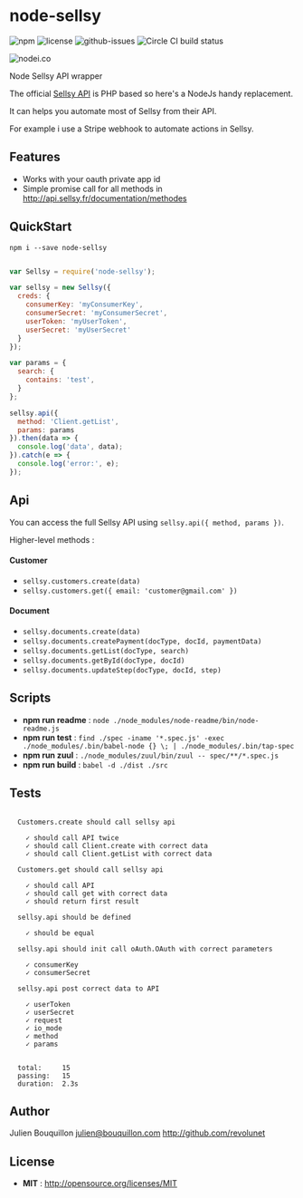 # node-sellsy

![npm](https://img.shields.io/npm/v/node-sellsy.svg) ![license](https://img.shields.io/npm/l/node-sellsy.svg) ![github-issues](https://img.shields.io/github/issues/revolunet/node-sellsy.svg) ![Circle CI build status](https://circleci.com/gh/revolunet/node-sellsy.svg?style=svg)

![nodei.co](https://nodei.co/npm/node-sellsy.png?downloads=true&downloadRank=true&stars=true)

Node Sellsy API wrapper

The official [Sellsy API](http://api.sellsy.fr/index) is PHP based so here's a NodeJs handy replacement.

It can helps you automate most of Sellsy from their API.

For example i use a Stripe webhook to automate actions in Sellsy.


## Features

 - Works with your oauth private app id
 - Simple promise call for all methods in http://api.sellsy.fr/documentation/methodes

## QuickStart

`npm i --save node-sellsy`

```js

var Sellsy = require('node-sellsy');

var sellsy = new Sellsy({
  creds: {
    consumerKey: 'myConsumerKey',
    consumerSecret: 'myConsumerSecret',
    userToken: 'myUserToken',
    userSecret: 'myUserSecret'
  }
});

var params = {
  search: {
    contains: 'test',
  }
};

sellsy.api({
  method: 'Client.getList',
  params: params
}).then(data => {
  console.log('data', data);
}).catch(e => {
  console.log('error:', e);
});
```

## Api

You can access the full Sellsy API using `sellsy.api({ method, params })`.

Higher-level methods :

#### Customer

 - `sellsy.customers.create(data)`
 - `sellsy.customers.get({ email: 'customer@gmail.com' })`

#### Document

 - `sellsy.documents.create(data)`
 - `sellsy.documents.createPayment(docType, docId, paymentData)`
 - `sellsy.documents.getList(docType, search)`
 - `sellsy.documents.getById(docType, docId)`
 - `sellsy.documents.updateStep(docType, docId, step)`

## Scripts

 - **npm run readme** : `node ./node_modules/node-readme/bin/node-readme.js`
 - **npm run test** : `find ./spec -iname '*.spec.js' -exec ./node_modules/.bin/babel-node {} \; | ./node_modules/.bin/tap-spec`
 - **npm run zuul** : `./node_modules/zuul/bin/zuul -- spec/**/*.spec.js`
 - **npm run build** : `babel -d ./dist ./src`

## Tests

```

  Customers.create should call sellsy api

    ✓ should call API twice
    ✓ should call Client.create with correct data
    ✓ should call Client.getList with correct data

  Customers.get should call sellsy api

    ✓ should call API
    ✓ should call get with correct data
    ✓ should return first result

  sellsy.api should be defined

    ✓ should be equal

  sellsy.api should init call oAuth.OAuth with correct parameters

    ✓ consumerKey
    ✓ consumerSecret

  sellsy.api post correct data to API

    ✓ userToken
    ✓ userSecret
    ✓ request
    ✓ io_mode
    ✓ method
    ✓ params


  total:     15
  passing:   15
  duration:  2.3s
```


## Author

Julien Bouquillon <julien@bouquillon.com> http://github.com/revolunet

## License

 - **MIT** : http://opensource.org/licenses/MIT
